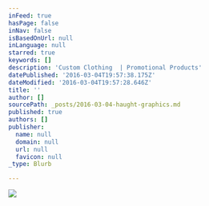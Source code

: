 ```yaml
---
inFeed: true
hasPage: false
inNav: false
isBasedOnUrl: null
inLanguage: null
starred: true
keywords: []
description: 'Custom Clothing  | Promotional Products'
datePublished: '2016-03-04T19:57:38.175Z'
dateModified: '2016-03-04T19:57:28.646Z'
title: ''
author: []
sourcePath: _posts/2016-03-04-haught-graphics.md
published: true
authors: []
publisher:
  name: null
  domain: null
  url: null
  favicon: null
_type: Blurb

---
```

![](https://the-grid-user-content.s3-us-west-2.amazonaws.com/40780763-5a2d-47b7-a67b-ba400c7aec5d.png)